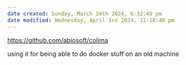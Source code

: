 ```yaml
---
date created: Sunday, March 24th 2024, 6:32:49 pm
date modified: Wednesday, April 3rd 2024, 11:18:49 pm
---
```


https://github.com/abiosoft/colima

using it for being able to do docker stuff on an old machine